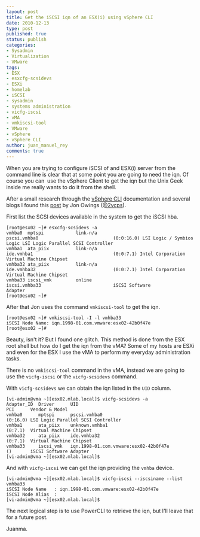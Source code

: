 ```yaml
---
layout: post
title: Get the iSCSI iqn of an ESX(i) using vSphere CLI
date: 2010-12-13
type: post
published: true
status: publish
categories:
- Sysadmin
- Virtualization
- VMware
tags:
- ESX
- esxcfg-scsidevs
- ESXi
- homelab
- iSCSI
- sysadmin
- systems administration
- vicfg-iscsi
- vMA
- vmkiscsi-tool
- VMware
- vSphere
- vSphere CLI
author: juan_manuel_rey
comments: true
---
```


When you are trying to configure iSCSI of and ESX(i) server from the command line is clear that at some point you are going to need the iqn. Of course you can  use the vSphere Client to get the iqn but the Unix Geek inside me really wants to do it from the shell.

After a small research through the [vSphere CLI](http://www.vmware.com/support/developer/vcli/) documentation and several blogs I found this [post](http://www.2vcps.com/2009/11/27/get-iscsi-iqn-from-the-esx-command-line/) by Jon Owings ([@2vcps](http://twitter.com/2vcps)).

First list the SCSI devices available in the system to get the iSCSI hba.

```
[root@esx02 ~]# esxcfg-scsidevs -a
vmhba0  mptspi            link-n/a  pscsi.vmhba0                            (0:0:16.0) LSI Logic / Symbios Logic LSI Logic Parallel SCSI Controller
vmhba1  ata_piix          link-n/a  ide.vmhba1                              (0:0:7.1) Intel Corporation Virtual Machine Chipset
vmhba32 ata_piix          link-n/a  ide.vmhba32                             (0:0:7.1) Intel Corporation Virtual Machine Chipset
vmhba33 iscsi_vmk         online    iscsi.vmhba33                           iSCSI Software Adapter         
[root@esx02 ~]#
```

After that Jon uses the command `vmkiscsi-tool` to get the iqn.

```
[root@esx02 ~]# vmkiscsi-tool -I -l vmhba33
iSCSI Node Name: iqn.1998-01.com.vmware:esx02-42b0f47e
[root@esx02 ~]#
```

Beauty, isn't it? But I found one glitch. This method is done from the ESX root shell but how do I get the iqn from the vMA? Some of my hosts are ESXi and even for the ESX I use the vMA to perform my everyday administration tasks.

There is no `vmkiscsi-tool` command in the vMA, instead we are going to use the `vicfg-iscsi` or the `vicfg-scsidevs` command.

With `vicfg-scsidevs` we can obtain the iqn listed in the `UID` column.

```
[vi-admin@vma ~][esx02.mlab.local]$ vicfg-scsidevs -a             
Adapter_ID  Driver      UID                                     PCI      Vendor & Model
vmhba0      mptspi      pscsi.vmhba0                            (0:16.0) LSI Logic Parallel SCSI Controller
vmhba1      ata_piix    unknown.vmhba1                          (0:7.1)  Virtual Machine Chipset
vmhba32     ata_piix    ide.vmhba32                             (0:7.1)  Virtual Machine Chipset
vmhba33     iscsi_vmk   iqn.1998-01.com.vmware:esx02-42b0f47e   ()       iSCSI Software Adapter
[vi-admin@vma ~][esx02.mlab.local]$
```

And with `vicfg-iscsi` we can get the iqn providing the `vmhba` device.

```
[vi-admin@vma ~][esx02.mlab.local]$ vicfg-iscsi --iscsiname --list vmhba33
iSCSI Node Name   : iqn.1998-01.com.vmware:esx02-42b0f47e
iSCSI Node Alias  :
[vi-admin@vma ~][esx02.mlab.local]$
```

The next logical step is to use PowerCLI to retrieve the iqn, but I'll leave that for a future post.

Juanma.
